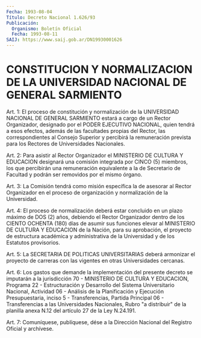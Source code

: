 ```yaml
---
Fecha: 1993-08-04
Título: Decreto Nacional 1.626/93
Publicación:
  Organismo: Boletín Oficial
  Fecha: 1993-08-11
SAIJ: https://www.saij.gob.ar/DN19930001626
---
```

# CONSTITUCION Y NORMALIZACION DE LA UNIVERSIDAD NACIONAL DE GENERAL SARMIENTO

<a id="1"></a>
Art.  1:  El  proceso  de  constitución  y normalización de la UNIVERSIDAD  NACIONAL DE GENERAL SARMIENTO estará  a  cargo  de  un Rector Organizador,  designado  por  el  PODER  EJECUTIVO NACIONAL, quien tendrá a esos efectos, además de las facultades  propias  del Rector,  las  correspondientes  al  Consejo Superior y percibirá la remuneración   prevista  para  los  Rectores    de    Universidades Nacionales.

<a id="2"></a>
Art.  2:  Para  asistir al Rector Organizador el MINISTERIO DE CULTURA Y EDUCACION designará  una comisión integrada por CINCO (5) miembros, los que percibirán una  remuneración  equivalente a la de Secretario de Facultad y podrán ser removidos por  el mismo órgano.

<a id="3"></a>
Art.  3:  La  Comisión  tendrá  como  misión  específica la de asesorar  al  Rector  Organizador  en el proceso de organización  y normalización de la Universidad.

<a id="4"></a>
Art.  4: El proceso de normalización deberá estar concluido en un plazo máximo  de  DOS  (2)  años, debiendo el Rector Organizador dentro de los CIENTO OCHENTA (180)  días  de  asumir  sus funciones elevar al MINISTERIO DE CULTURA Y EDUCACION de la Nación,  para  su aprobación,  el  proyecto  de estructura académica y administrativa de la Universidad y de los Estatutos provisorios.

<a id="5"></a>
Art.  5:  La  SECRETARIA  DE  POLITICAS  UNIVERSITARIAS deberá armonizar  el  proyecto  de  carreras  con  las vigentes  en  otras Universidades cercanas.

<a id="6"></a>
Art.  6: Los gastos que demande la implementación del presente decreto se imputarán  a  la jurisdicción 70 - MINISTERIO DE CULTURA Y EDUCACION, Programa 22 -  Estructuración y Desarrollo del Sistema Universitario Nacional, Actividad 06 - Análisis de la Planificación y Ejecución Presupuestaria, inciso 5 - Transferencias,  Partida  Principal   06  -  Transferencias  a  las Universidades  Nacionales,  Rubro  "a distribuir"  de  la  planilla anexa N.12 del artículo 27 de la Ley N.24.191.

<a id="7"></a>
Art.  7: Comuníquese, publíquese, dése a la Dirección Nacional del Registro Oficial y archívese.